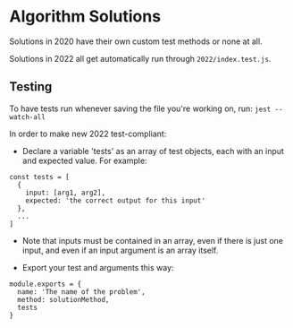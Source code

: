 # Algorithm Solutions

Solutions in 2020 have their own custom test methods or none at all.

Solutions in 2022 all get automatically run through `2022/index.test.js`.

## Testing

To have tests run whenever saving the file you're working on, run: 
```jest --watch-all```

In order to make new 2022 test-compliant:
- Declare a variable 'tests' as an array of test objects, each with an input and expected value. For example:
```
const tests = [
  {
    input: [arg1, arg2],
    expected: 'the correct output for this input'
  },
  ...
] 
```
  - Note that inputs must be contained in an array, even if there is just one input, and even if an input argument is an array itself.

- Export your test and arguments this way:
```
module.exports = {
  name: 'The name of the problem',
  method: solutionMethod,
  tests
}
```
